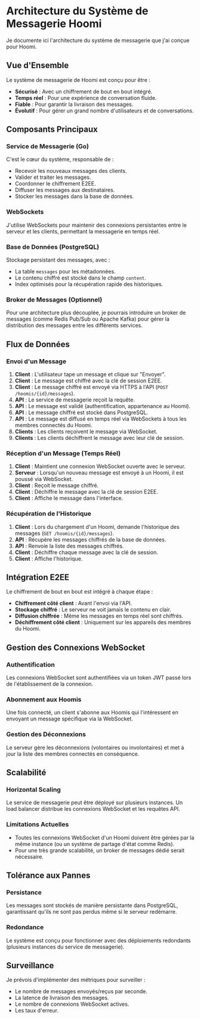 # Architecture du Système de Messagerie Hoomi

Je documente ici l'architecture du système de messagerie que j'ai conçue pour Hoomi.

## Vue d'Ensemble

Le système de messagerie de Hoomi est conçu pour être :
- **Sécurisé** : Avec un chiffrement de bout en bout intégré.
- **Temps réel** : Pour une expérience de conversation fluide.
- **Fiable** : Pour garantir la livraison des messages.
- **Évolutif** : Pour gérer un grand nombre d'utilisateurs et de conversations.

## Composants Principaux

### Service de Messagerie (Go)

C'est le cœur du système, responsable de :
- Recevoir les nouveaux messages des clients.
- Valider et traiter les messages.
- Coordonner le chiffrement E2EE.
- Diffuser les messages aux destinataires.
- Stocker les messages dans la base de données.

### WebSockets

J'utilise WebSockets pour maintenir des connexions persistantes entre le serveur et les clients, permettant la messagerie en temps réel.

### Base de Données (PostgreSQL)

Stockage persistant des messages, avec :
- La table `messages` pour les métadonnées.
- Le contenu chiffré est stocké dans le champ `content`.
- Index optimisés pour la récupération rapide des historiques.

### Broker de Messages (Optionnel)

Pour une architecture plus découplée, je pourrais introduire un broker de messages (comme Redis Pub/Sub ou Apache Kafka) pour gérer la distribution des messages entre les différents services.

## Flux de Données

### Envoi d'un Message

1. **Client** : L'utilisateur tape un message et clique sur "Envoyer".
2. **Client** : Le message est chiffré avec la clé de session E2EE.
3. **Client** : Le message chiffré est envoyé via HTTPS à l'API (`POST /hoomis/{id}/messages`).
4. **API** : Le service de messagerie reçoit la requête.
5. **API** : Le message est validé (authentification, appartenance au Hoomi).
6. **API** : Le message chiffré est stocké dans PostgreSQL.
7. **API** : Le message est diffusé en temps réel via WebSockets à tous les membres connectés du Hoomi.
8. **Clients** : Les clients reçoivent le message via WebSocket.
9. **Clients** : Les clients déchiffrent le message avec leur clé de session.

### Réception d'un Message (Temps Réel)

1. **Client** : Maintient une connexion WebSocket ouverte avec le serveur.
2. **Serveur** : Lorsqu'un nouveau message est envoyé à un Hoomi, il est poussé via WebSocket.
3. **Client** : Reçoit le message chiffré.
4. **Client** : Déchiffre le message avec la clé de session E2EE.
5. **Client** : Affiche le message dans l'interface.

### Récupération de l'Historique

1. **Client** : Lors du chargement d'un Hoomi, demande l'historique des messages (`GET /hoomis/{id}/messages`).
2. **API** : Récupère les messages chiffrés de la base de données.
3. **API** : Renvoie la liste des messages chiffrés.
4. **Client** : Déchiffre chaque message avec la clé de session.
5. **Client** : Affiche l'historique.

## Intégration E2EE

Le chiffrement de bout en bout est intégré à chaque étape :
- **Chiffrement côté client** : Avant l'envoi via l'API.
- **Stockage chiffré** : Le serveur ne voit jamais le contenu en clair.
- **Diffusion chiffrée** : Même les messages en temps réel sont chiffrés.
- **Déchiffrement côté client** : Uniquement sur les appareils des membres du Hoomi.

## Gestion des Connexions WebSocket

### Authentification

Les connexions WebSocket sont authentifiées via un token JWT passé lors de l'établissement de la connexion.

### Abonnement aux Hoomis

Une fois connecté, un client s'abonne aux Hoomis qui l'intéressent en envoyant un message spécifique via la WebSocket.

### Gestion des Déconnexions

Le serveur gère les déconnexions (volontaires ou involontaires) et met à jour la liste des membres connectés en conséquence.

## Scalabilité

### Horizontal Scaling

Le service de messagerie peut être déployé sur plusieurs instances. Un load balancer distribue les connexions WebSocket et les requêtes API.

### Limitations Actuelles

- Toutes les connexions WebSocket d'un Hoomi doivent être gérées par la même instance (ou un système de partage d'état comme Redis).
- Pour une très grande scalabilité, un broker de messages dédié serait nécessaire.

## Tolérance aux Pannes

### Persistance

Les messages sont stockés de manière persistante dans PostgreSQL, garantissant qu'ils ne sont pas perdus même si le serveur redémarre.

### Redondance

Le système est conçu pour fonctionner avec des déploiements redondants (plusieurs instances du service de messagerie).

## Surveillance

Je prévois d'implémenter des métriques pour surveiller :
- Le nombre de messages envoyés/reçus par seconde.
- La latence de livraison des messages.
- Le nombre de connexions WebSocket actives.
- Les taux d'erreur.